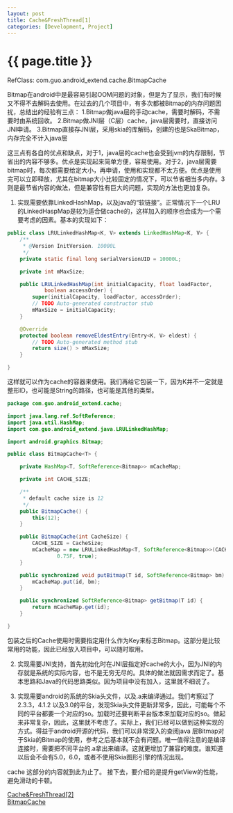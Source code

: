 ```yaml
---
layout: post
title: Cache&FreshThread[1]
categories: [Development, Project]
---
```


{{ page.title }}
================
RefClass:
	com.guo.android_extend.cache.BitmapCache
	
Bitmap在android中是最容易引起OOM问题的对象，但是为了显示，我们有时候又不得不去解码去使用。在过去的几个项目中，有多次都被Bitmap的内存问题困扰，总结出的经验有三点：
1.Bitmap做java层的手动cache，需要时解码，不需要时由系统回收。
2.Bitmap做JNI层（C层）cache，java层需要时，直接访问JNI申请。
3.Bitmap直接存JNI层，采用skia的库解码，创建的也是SkaBitmap，内存完全不计入java层

这三点有各自的优点和缺点，对于1，java层的cache也会受到jvm的内存限制，节省出的内容不够多。优点是实现起来简单方便，容易使用。对于2，java层需要bitmap时，每次都需要给定大小，再申请，使用和实现都不太方便。优点是使用完可以立即释放，尤其在bitmap大小比较固定的情况下，可以节省相当多内存。3则是最节省内容的做法，但是兼容性有巨大的问题，实现的方法也更加复杂。

1. 实现需要依靠LinkedHashMap，以及java的“软链接”。正常情况下一个LRU的LinkedHaspMap是较为适合做cache的，这样加入的顺序也会成为一个需要考虑的因素。基本的实现如下：    

```java
public class LRULinkedHashMap<K, V> extends LinkedHashMap<K, V> {
	/**
	 * @Version InitVersion. 10000L
	 */
	private static final long serialVersionUID = 10000L;

	private int mMaxSize;

	public LRULinkedHashMap(int initialCapacity, float loadFactor,
			boolean accessOrder) {
		super(initialCapacity, loadFactor, accessOrder);
		// TODO Auto-generated constructor stub
		mMaxSize = initialCapacity;
	}

	@Override
	protected boolean removeEldestEntry(Entry<K, V> eldest) {
		// TODO Auto-generated method stub
		return size() > mMaxSize;
	}

}
```    

这样就可以作为cache的容器来使用。我们再给它包装一下，因为K并不一定就是整形ID，也可能是String的路径，也可能是其他的类型。    

```java
package com.guo.android_extend.cache;

import java.lang.ref.SoftReference;
import java.util.HashMap;
import com.guo.android_extend.java.LRULinkedHashMap;

import android.graphics.Bitmap;

public class BitmapCache<T> {

	private HashMap<T, SoftReference<Bitmap>> mCacheMap;

	private int CACHE_SIZE;

	/**
	 * default cache size is 12
	 */
	public BitmapCache() {
		this(12);
	}

	public BitmapCache(int CacheSize) {
		CACHE_SIZE = CacheSize;
		mCacheMap = new LRULinkedHashMap<T, SoftReference<Bitmap>>(CACHE_SIZE,
				0.75F, true);
	}

	public synchronized void putBitmap(T id, SoftReference<Bitmap> bm) {
		mCacheMap.put(id, bm);
	}

	public synchronized SoftReference<Bitmap> getBitmap(T id) {
		return mCacheMap.get(id);
	}

}
```    

包装之后的Cache使用时需要指定用什么作为Key来标志Bitmap。这部分是比较常用的功能，因此已经放入项目中，可以随时取用。    

2. 实现需要JNI支持，首先初始化时在JNI层指定好cache的大小，因为JNI的内存就是系统的实际内容，也不是无穷无尽的。具体的做法就因需求而定了。基本思路和Java的代码思路类似。因为项目中没有加入，这里就不细说了。

3. 实现需要android的系统的Skia头文件，以及.a来编译通过。我们考察过了2.3.3，4.1.2 以及3.0的平台，发现Skia头文件更新非常多，因此，可能每个不同的平台都要一个对应的so。加载时还要判断平台版本来加载对应的so。做起来非常复杂，因此，这里就不考虑了。实际上，我们已经可以做到这种实现的方式。得益于android开源的代码，我们可以非常深入的查阅java 层Bitmap对于Skia的Bitmap的使用，参考之后基本就不会有问题。唯一值得注意的是编译连接时，需要把不同平台的.a拿出来编译。这就更增加了兼容的难度。谁知道以后会不会有5.0，6.0，或者不使用Skia图形引擎的情况出现。

cache 这部分的内容就到此为止了。
接下去，要介绍的是提升getView的性能，避免滑动的卡顿。    

[Cache&FreshThread[2]](http://gqjjqg.github.io/development/project/2014/06/29/CacheThread2.html)    
[BitmapCache](http://gqjjqg.github.io/development/project/2014/11/17/BitmapCache.html)    

